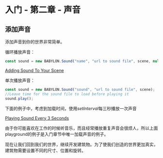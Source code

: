 入门 - 第二章 - 声音
===

## 添加声音

添加声音到你的世界非常简单。

循环播放声音：

````javascript
const sound = new BABYLON.Sound("name", "url to sound file", scene, null, { loop: true, autoplay: true });
````

[Adding Sound To Your Scene](https://playground.babylonjs.com/#SFCC74#3)

单次播放声音：

````javascript
const sound = new BABYLON.Sound("sound", "url to sound file", scene);
//Leave time for the sound file to load before playing it
sound.play();
````

下面的例子中，考虑到加载时间，使用*setInterval*每三秒播放一次声音

[Playing Sound Every 3 Seconds](https://playground.babylonjs.com/#SFCC74#4)

由于你可能喜欢在工作的时候听音乐，而且经常播放重复声音会很烦人，所以上面playground的例子是入门章节中唯一加载声音的例子。

现在让我们回到我们的世界，继续开发建筑物。为了使我们创造的世界更加真实，建筑物需要设置不同的尺寸、位置和旋转。
